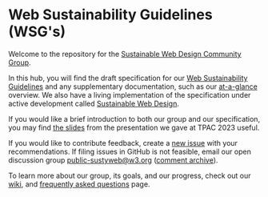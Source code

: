 # Web Sustainability Guidelines (WSG's)

Welcome to the repository for the [Sustainable Web Design Community Group](https://www.w3.org/community/sustyweb/).

In this hub, you will find the draft specification for our [Web Sustainability Guidelines](https://w3c.github.io/sustyweb/) and any supplementary documentation, such as our [at-a-glance](https://w3c.github.io/sustyweb/glance.html) overview. We also have a living implementation of the specification under active development called [Sustainable Web Design](https://sustainablewebdesign.org/).

If you would like a brief introduction to both our group and our specification, you may find [the slides](https://w3c.github.io/sustyweb/TPAC_Slides.pdf) from the presentation we gave at TPAC 2023 useful.

If you would like to contribute feedback, create a [new issue](https://github.com/w3c/sustyweb/issues) with your recommendations. If filing issues in GitHub is not feasible, email our open discussion group [public-sustyweb@w3.org](public-sustyweb@w3.org) ([comment archive](https://lists.w3.org/Archives/Public/public-sustyweb/)).

To learn more about our group, its goals, and our progress, check out our [wiki](https://www.w3.org/community/sustyweb/wiki/Main_Page), and [frequently asked questions](https://www.w3.org/community/sustyweb/wiki/Frequently_Asked_Questions) page.
